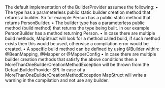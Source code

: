 The default implementation of the BuilderProvider assumes the following:
• The type has a parameterless public static builder creation method that returns a builder. So for
example Person has a public static method that returns PersonBuilder.
• The builder type has a parameterless public method (build method) that returns the type being
built. In our example PersonBuilder has a method returning Person.
• In case there are multiple build methods, MapStruct will look for a method called build, if such
method exists then this would be used, otherwise a compilation error would be created.
• A specific build method can be defined by using @Builder within: @BeanMapping, @Mapper or
@MapperConfig
• In case there are multiple builder creation methods that satisfy the above conditions then a
MoreThanOneBuilderCreationMethodException will be thrown from the DefaultBuilderProvider SPI.
In case of a MoreThanOneBuilderCreationMethodException MapStruct will write a warning in the
compilation and not use any builder.